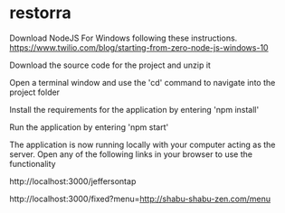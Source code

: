 # restorra

Download NodeJS For Windows following these instructions. https://www.twilio.com/blog/starting-from-zero-node-js-windows-10

Download the source code for the project and unzip it

Open a terminal window and use the 'cd' command to navigate into the project folder

Install the requirements for the application by entering 'npm install'

Run the application by entering 'npm start'

The application is now running locally with your computer acting as the server. Open any of the following links in your browser to use the functionality

http://localhost:3000/jeffersontap

http://localhost:3000/fixed?menu=http://shabu-shabu-zen.com/menu
